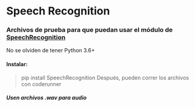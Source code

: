 # Speech Recognition
### Archivos de prueba para que puedan usar el módulo de <a href="https://github.com/Uberi/speech_recognition">SpeechRecognition</a><br>
No se olviden de tener Python 3.6+<br>
#### Instalar:
> pip install SpeechRecognition
Después, pueden correr los archivos con coderunner
##### Usen archivos .wav para audio
